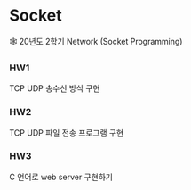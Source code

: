 # Socket
🕸 20년도 2학기 Network (Socket Programming)
### HW1
TCP UDP 송수신 방식 구현
### HW2
TCP UDP 파일 전송 프로그램 구현
### HW3
C 언어로 web server 구현하기
